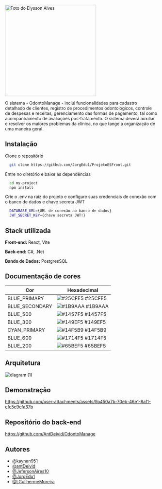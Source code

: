 <img src="https://github.com/user-attachments/assets/f00bc1e7-244c-4426-b513-73c661ab8ea3" width="300px;" alt="Foto do Elysson Alves"/><br>


O sistema - OdontoManage - inclui funcionalidades para cadastro
detalhado de clientes, registro de procedimentos odontológicos, controle de despesas e
receitas, gerenciamento das formas de pagamento, tal como acompanhamento de avaliações pós-tratamento. O sistema deverá auxiliar e
resolver os maiores problemas da clínica, no que tange a organização de uma maneira
geral.


## Instalação

Clone o repositório
```bash
  git clone https://github.com/JorgEdu1/ProjetoESFront.git
```
Entre no diretório e baixe as dependências
```bash
  cd my-project
  npm install
```

Crie o .env na raiz do projeto e configure suas credenciais de conexão com o banco de dados e chave secreta JWT
```bash
  DATABASE_URL={URL de conexão ao banco de dados}
  JWT_SECRET_KEY={chave secreta JWT!}
```
    
## Stack utilizada

**Front-end:** React, Vite

**Back-end:** C#, .Net

**Bando de Dados:** PostgresSQL
 

## Documentação de cores

| Cor               | Hexadecimal                                                |
| ----------------- | ---------------------------------------------------------------- |
| BLUE_PRIMARY      | ![#25CFE5](https://via.placeholder.com/10/25CFE5?text=+) #25CFE5 |
| BLUE_SECONDARY    | ![#1B9AAA](https://via.placeholder.com/10/1B9AAA?text=+) #1B9AAA |
| BLUE_500          | ![#1457F5](https://via.placeholder.com/10/1457F5?text=+) #1457F5 |
| BLUE_300          | ![#149EF5](https://via.placeholder.com/10/149EF5?text=+) #149EF5 |
| CYAN_PRIMARY      | ![#14F5B9](https://via.placeholder.com/10/14F5B9?text=+) #14F5B9 |
| BLUE_600          | ![#1714F5](https://via.placeholder.com/10/1714F5?text=+) #1714F5 |
| BLUE_200          | ![#65BEF5](https://via.placeholder.com/10/65BEF5?text=+) #65BEF5 |


## Arquitetura

![diagram (1)](https://github.com/user-attachments/assets/95a9e70e-fffc-4163-b3e6-19baead1b418)

## Demonstração


https://github.com/user-attachments/assets/9a450a7b-70eb-46e1-8af1-cfc5e9efa37b

## Repositório do back-end 

https://github.com/AntDeivid/OdontoManage

## Autores
- [@kaynan951](https://github.com/kaynan951)
- [@antDeivid](https://github.com/antDeivid)
- [@JefersonAires10](https://github.com/jefersonAires10)
- [@JorgEdu1](https://github.com/jorgedu1)
- [@LGuilhermeMoreira](https://github.com/LGuilhermeMoreira)
